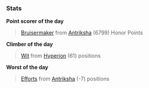 

### Stats

**Point scorer of the day**
>[Bruisermaker](/#/character/Antriksha/863000) from [Antriksha](/#/ranking/Antriksha)  (6799) Honor Points


**Climber of the day**
>[Wit](/#/character/Hyperion/80786) from [Hyperion](/#/ranking/Hyperion)  (61) positions


**Worst of the day**
>[Efforts](/#/character/Antriksha/663319) from [Antriksha](/#/ranking/Antriksha)  (-7) positions


